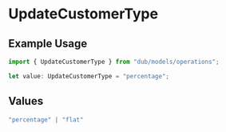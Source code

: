 # UpdateCustomerType

## Example Usage

```typescript
import { UpdateCustomerType } from "dub/models/operations";

let value: UpdateCustomerType = "percentage";
```

## Values

```typescript
"percentage" | "flat"
```